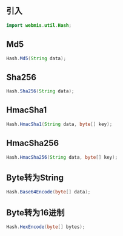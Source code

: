 ## 引入
```java
import webmis.util.Hash;
```

## Md5
```java
Hash.Md5(String data);
```

## Sha256
```java
Hash.Sha256(String data);
```

## HmacSha1
```java
Hash.HmacSha1(String data, byte[] key);
```

## HmacSha256
```java
Hash.HmacSha256(String data, byte[] key);
```

## Byte转为String
```java
Hash.Base64Encode(byte[] data);
```

## Byte转为16进制
```java
Hash.HexEncode(byte[] bytes);
```
